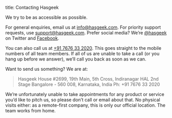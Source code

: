 title: Contacting Hasgeek

We try to be as accessible as possible.

For general enquiries, email us at [info@hasgeek.com](mailto:info@hasgeek.com). For priority support requests, use [support@hasgeek.com](support@hasgeek.com). Prefer social media? We’re [@hasgeek](https://twitter.com/hasgeek) on Twitter and [Facebook](https://www.facebook.com/Hasgeek).

You can also call us at [+91 7676 33 2020](tel:+917676332020). This goes straight to the mobile numbers of all team members. If all of us are unable to take a call (or you hang up before we answer), we’ll call you back as soon as we can.

Want to send us something? We are at:

> Hasgeek House
> \#2699, 19th Main, 5th Cross, Indiranagar HAL 2nd Stage
> Bangalore - 560 008, Karnataka, India
> Ph: +91 7676 33 2020

We’re unfortunately unable to take appointments for any product or service you’d like to pitch us, so please don’t call or email about that. No physical visits either: as a remote-first company, this is only our official location. The team works from home.
